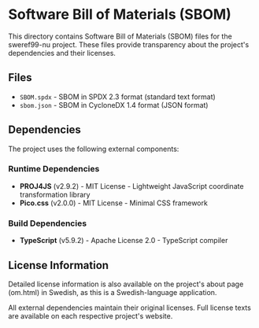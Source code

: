 # Software Bill of Materials (SBOM)

This directory contains Software Bill of Materials (SBOM) files for the sweref99-nu project. These files provide transparency about the project's dependencies and their licenses.

## Files

- `SBOM.spdx` - SBOM in SPDX 2.3 format (standard text format)
- `sbom.json` - SBOM in CycloneDX 1.4 format (JSON format)

## Dependencies

The project uses the following external components:

### Runtime Dependencies
- **PROJ4JS** (v2.9.2) - MIT License - Lightweight JavaScript coordinate transformation library
- **Pico.css** (v2.0.0) - MIT License - Minimal CSS framework

### Build Dependencies
- **TypeScript** (v5.9.2) - Apache License 2.0 - TypeScript compiler

## License Information

Detailed license information is also available on the project's about page (om.html) in Swedish, as this is a Swedish-language application.

All external dependencies maintain their original licenses. Full license texts are available on each respective project's website.